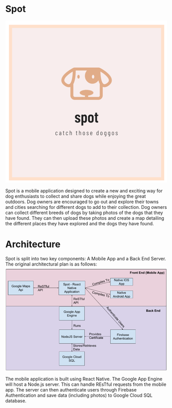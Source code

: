 # Spot
![spot](https://github.com/Marethyu1/spot/blob/master/images/logo.png)  
  
  
  Spot is a mobile application designed to create a new and exciting way for dog enthusiasts to collect and share dogs while enjoying the great outdoors. Dog owners are encouraged to go out and explore their towns and cities searching for different dogs to add to their collection. Dog owners can collect different breeds of dogs by taking photos of the dogs that they have found. They can then upload these photos and create a map detailing the different places they have explored and the dogs they have found.


# Architecture
Spot is split into two key components: A Mobile App and a Back End Server. The original architectural plan is as follows:
![Architecture](https://github.com/Marethyu1/spot/blob/master/images/architecture.png)

The mobile application is built using React Native. The Google App Engine will host a Node.js server. This can handle REsTful requests from the mobile app. The server can then authenticate users through Firebase Authentication and save data (including photos) to Google Cloud SQL database. 
